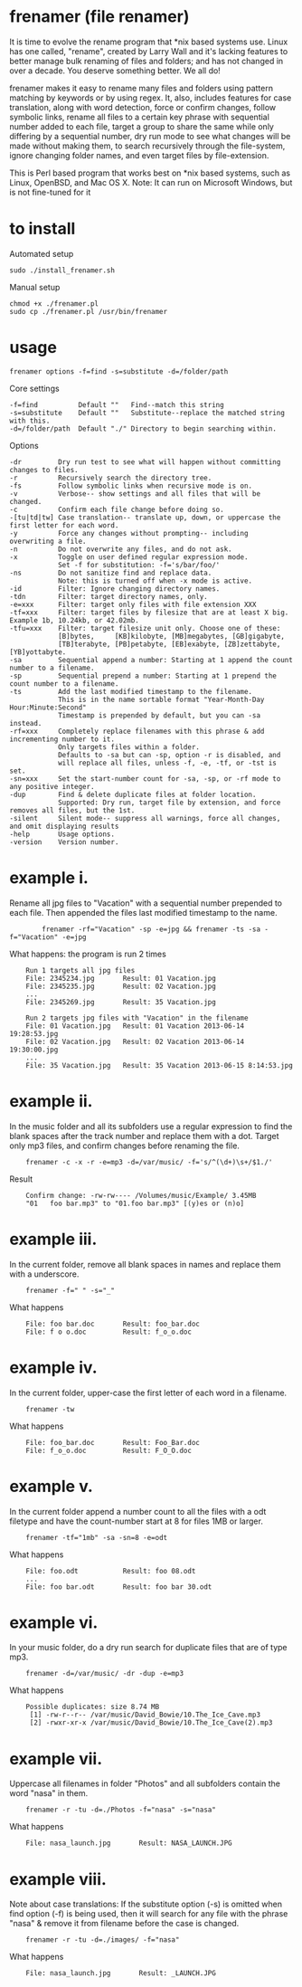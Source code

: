 frenamer (file renamer)
========
It is time to evolve the rename program that *nix based systems use. Linux has one called, "rename", created by Larry Wall 
and it's lacking features to better manage bulk renaming of files and folders; and has not changed in over a decade. 
You deserve something better. We all do!

frenamer makes it easy to rename many files and folders using pattern matching by keywords or by using regex. It, also, includes 
features for case translation, along with word detection, force or confirm changes, follow symbolic links, rename all files to a 
certain key phrase with sequential number added to each file, target a group to share the same while only differing by a 
sequential number, dry run mode to see what changes will be made without making them, to search recursively through the 
file-system, ignore changing folder names, and even target files by file-extension.

This is Perl based program that works best on *nix based systems, such as Linux, OpenBSD, and Mac OS X. 
Note: It can run on Microsoft Windows, but is not fine-tuned for it

to install
=====
Automated setup

	sudo ./install_frenamer.sh

Manual setup

	chmod +x ./frenamer.pl
	sudo cp ./frenamer.pl /usr/bin/frenamer

usage
=====
    frenamer options -f=find -s=substitute -d=/folder/path
    
   Core settings
  
    -f=find          Default ""   Find--match this string 
    -s=substitute    Default ""   Substitute--replace the matched string with this.
    -d=/folder/path  Default "./" Directory to begin searching within.
    
   Options
   
    -dr		    Dry run test to see what will happen without committing changes to files.
    -r		    Recursively search the directory tree.
    -fs		    Follow symbolic links when recursive mode is on.
    -v		    Verbose-- show settings and all files that will be changed.
    -c		    Confirm each file change before doing so.
    -[tu|td|tw] Case translation-- translate up, down, or uppercase the first letter for each word.
    -y		    Force any changes without prompting-- including overwriting a file.
    -n		    Do not overwrite any files, and do not ask.
    -x		    Toggle on user defined regular expression mode. 
    			Set -f for substitution: -f='s/bar/foo/'
    -ns		    Do not sanitize find and replace data. 
    			Note: this is turned off when -x mode is active.
	-id		    Filter: Ignore changing directory names.
	-tdn		Filter: target directory names, only.
	-e=xxx		Filter: target only files with file extension XXX
	-tf=xxx		Filter: target files by filesize that are at least X big. Example 1b, 10.24kb, or 42.02mb.
	-tfu=xxx	Filter: target filesize unit only. Choose one of these:
    			[B]bytes,     [KB]kilobyte, [MB]megabytes, [GB]gigabyte, 
    			[TB]terabyte, [PB]petabyte, [EB]exabyte, [ZB]zettabyte, [YB]yottabyte.
	-sa		    Sequential append a number: Starting at 1 append the count number to a filename.
	-sp		    Sequential prepend a number: Starting at 1 prepend the count number to a filename.
	-ts		    Add the last modified timestamp to the filename. 
				This is in the name sortable format "Year-Month-Day Hour:Minute:Second"
				Timestamp is prepended by default, but you can -sa instead.
	-rf=xxx		Completely replace filenames with this phrase & add incrementing number to it.
				Only targets files within a folder.
				Defaults to -sa but can -sp, option -r is disabled, and
				will replace all files, unless -f, -e, -tf, or -tst is set.
	-sn=xxx 	Set the start-number count for -sa, -sp, or -rf mode to any positive integer.
	-dup 	    Find & delete duplicate files at folder location.
				Supported: Dry run, target file by extension, and force removes all files, but the 1st.
    -silent	    Silent mode-- suppress all warnings, force all changes, and omit displaying results
    -help	    Usage options.
    -version    Version number.
    	
example i.
=====
   Rename all jpg files to "Vacation" with a sequential number prepended to each file. Then
   appended the files last modified timestamp to the name.
    	
    		frenamer -rf="Vacation" -sp -e=jpg && frenamer -ts -sa -f="Vacation" -e=jpg

   What happens: the program is run 2 times
        
        Run 1 targets all jpg files
   		File: 2345234.jpg		Result: 01 Vacation.jpg
   		File: 2345235.jpg		Result: 02 Vacation.jpg
   		...
   		File: 2345269.jpg		Result: 35 Vacation.jpg
   		
   		Run 2 targets jpg files with "Vacation" in the filename
   		File: 01 Vacation.jpg	Result: 01 Vacation 2013-06-14 19:28:53.jpg
   		File: 02 Vacation.jpg	Result: 02 Vacation 2013-06-14 19:30:00.jpg
   		...
   		File: 35 Vacation.jpg	Result: 35 Vacation 2013-06-15 8:14:53.jpg
	
example ii.
=====
   In the music folder and all its subfolders use a regular expression to find the blank spaces after 
   the track number and replace them with a dot. Target only mp3 files, and confirm changes before 
   renaming the file.
   
    	frenamer -c -x -r -e=mp3 -d=/var/music/ -f='s/^(\d+)\s+/$1./'
    	
   Result
   
    	Confirm change: -rw-rw---- /Volumes/music/Example/ 3.45MB
       	"01   foo bar.mp3" to "01.foo bar.mp3" [(y)es or (n)o] 

example iii.
=====
   In the current folder, remove all blank spaces in names and replace them with a underscore.
   
    	frenamer -f=" "	-s="_"
   
   What happens
  
    	File: foo bar.doc       Result: foo_bar.doc
    	File: f o o.doc	        Result: f_o_o.doc

example iv.
=====
   In the current folder, upper-case the first letter of each word in a filename.
   
    	frenamer -tw
    	
   What happens
    	
    	File: foo_bar.doc  	    Result: Foo_Bar.doc
    	File: f_o_o.doc	   	    Result: F_O_O.doc

example v.
=====
   In the current folder append a number count to all the files with a odt filetype and
   have the count-number start at 8 for files 1MB or larger.
    	
    	frenamer -tf="1mb" -sa -sn=8 -e=odt

   What happens
   
    	File: foo.odt          	Result: foo 08.odt
    	...
    	File: foo bar.odt       Result: foo bar 30.odt

example vi.
=====

   In your music folder, do a dry run search for duplicate files that are of type mp3.
   
    	frenamer -d=/var/music/ -dr -dup -e=mp3

   What happens
        
        Possible duplicates: size 8.74 MB
         [1] -rw-r--r-- /var/music/David_Bowie/10.The_Ice_Cave.mp3
         [2] -rwxr-xr-x /var/music/David_Bowie/10.The_Ice_Cave(2).mp3

example vii.
=====

   Uppercase all filenames in folder "Photos" and all subfolders contain the word "nasa" in them.
   
    	frenamer -r -tu -d=./Photos -f="nasa" -s="nasa"
    	
   What happens
    	
    	File: nasa_launch.jpg     	Result: NASA_LAUNCH.JPG

example viii.
=====

   Note about case translations: 
   If the substitute option (-s) is omitted when find option (-f) is being used, 
   then it will search for any file with the phrase "nasa" & remove it from filename 
   before the case is changed.
   
    	frenamer -r -tu -d=./images/ -f="nasa"
    
   What happens
    
    	File: nasa_launch.jpg     	Result: _LAUNCH.JPG
